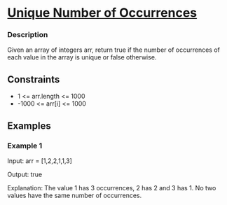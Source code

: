 # [Unique Number of Occurrences](https://leetcode.com/problems/unique-number-of-occurrences/)


### Description

Given an array of integers arr, return true if the number of occurrences of each value in the array is unique or false otherwise.


## Constraints

- 1 <= arr.length <= 1000
- -1000 <= arr[i] <= 1000

## Examples

### Example 1
Input: arr = [1,2,2,1,1,3]

Output: true

Explanation: The value 1 has 3 occurrences, 2 has 2 and 3 has 1. No two values have the same number of occurrences.

